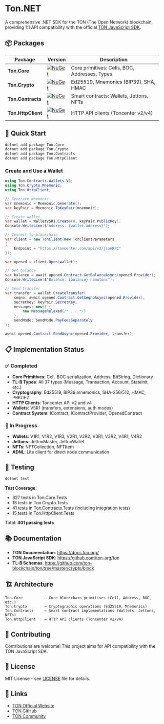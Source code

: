 # Ton.NET

A comprehensive .NET SDK for the TON (The Open Network) blockchain, providing 1:1 API compatibility with the official [TON JavaScript SDK](https://github.com/ton-org/ton).

## 📦 Packages

| Package | Version | Description |
|---------|---------|-------------|
| **Ton.Core** | [![NuGet](https://img.shields.io/nuget/v/Ton.Core.svg)](https://www.nuget.org/packages/Ton.Core/) | Core primitives: Cells, BOC, Addresses, Types |
| **Ton.Crypto** | [![NuGet](https://img.shields.io/nuget/v/Ton.Crypto.svg)](https://www.nuget.org/packages/Ton.Crypto/) | Ed25519, Mnemonics (BIP39), SHA, HMAC |
| **Ton.Contracts** | [![NuGet](https://img.shields.io/nuget/v/Ton.Contracts.svg)](https://www.nuget.org/packages/Ton.Contracts/) | Smart contracts: Wallets, Jettons, NFTs |
| **Ton.HttpClient** | [![NuGet](https://img.shields.io/nuget/v/Ton.HttpClient.svg)](https://www.nuget.org/packages/Ton.HttpClient/) | HTTP API clients (Toncenter v2/v4) |

## 🚀 Quick Start

```bash
dotnet add package Ton.Core
dotnet add package Ton.Crypto
dotnet add package Ton.Contracts
dotnet add package Ton.HttpClient
```

### Create and Use a Wallet

```csharp
using Ton.Contracts.Wallets.V5;
using Ton.Crypto.Mnemonic;
using Ton.HttpClient;

// Generate mnemonic
var mnemonic = Mnemonic.Generate();
var keyPair = Mnemonic.ToKeyPair(mnemonic);

// Create wallet
var wallet = WalletV5R1.Create(0, keyPair.PublicKey);
Console.WriteLine($"Address: {wallet.Address}");

// Connect to blockchain
var client = new TonClient(new TonClientParameters 
{ 
    Endpoint = "https://toncenter.com/api/v2/jsonRPC" 
});

var opened = client.Open(wallet);

// Get balance
var balance = await opened.Contract.GetBalanceAsync(opened.Provider);
Console.WriteLine($"Balance: {balance} nanotons");

// Send transfer
var transfer = wallet.CreateTransfer(
    seqno: await opened.Contract.GetSeqnoAsync(opened.Provider),
    secretKey: keyPair.SecretKey,
    messages: new[] { 
        new MessageRelaxed(/* ... */) 
    },
    sendMode: SendMode.PayFeesSeparately
);

await opened.Contract.SendAsync(opened.Provider, transfer);
```

## 📋 Implementation Status

### ✅ Completed

- **Core Primitives**: Cell, BOC serialization, Address, BitString, Dictionary
- **TL-B Types**: All 37 types (Message, Transaction, Account, StateInit, etc.)
- **Cryptography**: Ed25519, BIP39 mnemonics, SHA-256/512, HMAC, PBKDF2
- **HTTP Clients**: Toncenter API v2 and v4
- **Wallets**: V5R1 (transfers, extensions, auth modes)
- **Contract System**: IContract, IContractProvider, OpenedContract

### 🚧 In Progress

- **Wallets**: V1R1, V1R2, V1R3, V2R1, V2R2, V3R1, V3R2, V4R1, V4R2
- **Jettons**: JettonMaster, JettonWallet
- **NFTs**: NFTCollection, NFTItem
- **ADNL**: Lite client for direct node communication

## 🧪 Testing

```bash
dotnet test
```

**Test Coverage:**
- 327 tests in Ton.Core.Tests
- 18 tests in Ton.Crypto.Tests  
- 41 tests in Ton.Contracts.Tests (including integration tests)
- 15 tests in Ton.HttpClient.Tests

Total: **401 passing tests**

## 📚 Documentation

- **TON Documentation**: https://docs.ton.org/
- **TON JavaScript SDK**: https://github.com/ton-org/ton
- **TL-B Schemas**: https://github.com/ton-blockchain/ton/tree/master/crypto/block

## 🏗️ Architecture

```
Ton.Core          → Core blockchain primitives (Cell, Address, BOC, etc.)
Ton.Crypto        → Cryptographic operations (Ed25519, Mnemonics)
Ton.Contracts     → Smart contract implementations (Wallets, Jettons, NFTs)
Ton.HttpClient    → HTTP API clients (Toncenter v2/v4)
```

## 🤝 Contributing

Contributions are welcome! This project aims for API compatibility with the TON JavaScript SDK.

## 📄 License

MIT License - see [LICENSE](LICENSE) file for details.

## 🔗 Links

- [TON Official Website](https://ton.org/)
- [TON GitHub](https://github.com/ton-blockchain/ton)
- [TON Community](https://t.me/tondev_eng)
